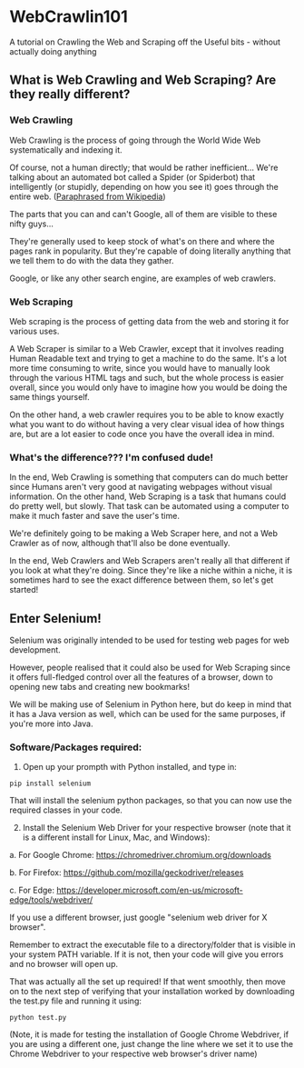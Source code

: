 # WebCrawlin101
 A tutorial on Crawling the Web and Scraping off the Useful bits - without actually doing anything

## What is Web Crawling and Web Scraping? Are they really different?

### Web Crawling

Web Crawling is the process of going through the World Wide Web systematically and indexing it. 

Of course, not a human directly; that would be rather inefficient... We're talking about an automated bot called a Spider (or Spiderbot) that intelligently (or stupidly, depending on how you see it) goes through the entire web. ([Paraphrased from Wikipedia](https://en.wikipedia.org/wiki/Web_crawler))

The parts that you can and can't Google, all of them are visible to these nifty guys... 

They're generally used to keep stock of what's on there and where the pages rank in popularity. 
But they're capable of doing literally anything that we tell them to do with the data they gather. 

Google, or like any other search engine, are examples of web crawlers.

### Web Scraping

Web scraping is the process of getting data from the web and storing it for various uses.

A Web Scraper is similar to a Web Crawler, except that it involves reading Human Readable text and trying to get a machine to do the same. It's a lot more time consuming to write, since you would have to manually look through the various HTML tags and such, but the whole process is easier overall, since you would only have to imagine how you would be doing the same things yourself.

On the other hand, a web crawler requires you to be able to know exactly what you want to do without having a very clear visual idea of how things are, but are a lot easier to code once you have the overall idea in mind.


### What's the difference??? I'm confused dude!

In the end, Web Crawling is something that computers can do much better since Humans aren't very good at navigating webpages without visual information. On the other hand, Web Scraping is a task that humans could do pretty well, but slowly. That task can be automated using a computer to make it much faster and save the user's time. 

We're definitely going to be making a Web Scraper here, and not a Web Crawler as of now, although that'll also be done eventually.

In the end, Web Crawlers and Web Scrapers aren't really all that different if you look at what they're doing.
Since they're like a niche within a niche, it is sometimes hard to see the exact difference between them, so let's get started!


## Enter Selenium!

Selenium was originally intended to be used for testing web pages for web development. 

However, people realised that it could also be used for Web Scraping since it offers full-fledged control over all the features of a browser, down to opening new tabs and creating new bookmarks!

We will be making use of Selenium in Python here, but do keep in mind that it has a Java version as well, which can be used for the same purposes, if you're more into Java.

### Software/Packages required:

1. Open up your prompth with Python installed, and type in:

```pip install selenium```

That will install the selenium python packages, so that you can now use the required classes in your code.

2. Install the Selenium Web Driver for your respective browser (note that it is a different install for Linux, Mac, and Windows):

a. For Google Chrome: https://chromedriver.chromium.org/downloads

b. For Firefox: https://github.com/mozilla/geckodriver/releases

c. For Edge: https://developer.microsoft.com/en-us/microsoft-edge/tools/webdriver/

If you use a different browser, just google "selenium web driver for X browser".

Remember to extract the executable file to a directory/folder that is visible in your system PATH variable. If it is not, then your code will give you errors and no browser will open up.

That was actually all the set up required! If that went smoothly, then move on to the next step of verifying that your installation worked by downloading the test.py file and running it using:

```python test.py```

(Note, it is made for testing the installation of Google Chrome Webdriver, if you are using a different one, just change the line where we set it to use the Chrome Webdriver to your respective web browser's driver name)
